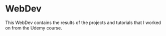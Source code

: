 # WebDev
This WebDev contains the results of the projects and tutorials that I worked on from the Udemy course.
